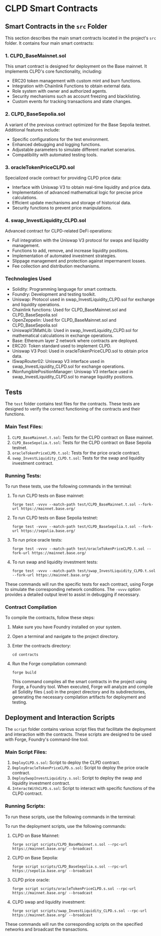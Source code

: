 # CLPD Smart Contracts

## Smart Contracts in the `src` Folder

This section describes the main smart contracts located in the project's `src` folder. It contains four main smart contracts:

### 1. CLPD_BaseMainnet.sol
This smart contract is designed for deployment on the Base mainnet. It implements CLPD's core functionality, including:
- ERC20 token management with custom mint and burn functions.
- Integration with Chainlink Functions to obtain external data.
- Role system with owner and authorized agents.
- Security mechanisms such as account freezing and blacklisting.
- Custom events for tracking transactions and state changes.

### 2. CLPD_BaseSepolia.sol
A variant of the previous contract optimized for the Base Sepolia testnet. Additional features include:
- Specific configurations for the test environment.
- Enhanced debugging and logging functions.
- Adjustable parameters to simulate different market scenarios.
- Compatibility with automated testing tools.

### 3. oracleTokenPriceCLPD.sol
Specialized oracle contract for providing CLPD price data:
- Interface with Uniswap V3 to obtain real-time liquidity and price data.
- Implementation of advanced mathematical logic for precise price calculations.
- Efficient update mechanisms and storage of historical data.
- Security functions to prevent price manipulations.

### 4. swap_InvestLiquidity_CLPD.sol
Advanced contract for CLPD-related DeFi operations:
- Full integration with the Uniswap V3 protocol for swaps and liquidity management.
- Functions to add, remove, and increase liquidity positions.
- Implementation of automated investment strategies.
- Slippage management and protection against impermanent losses.
- Fee collection and distribution mechanisms.

### Technologies Used
- Solidity: Programming language for smart contracts.
- Foundry: Development and testing toolkit.
- Uniswap: Protocol used in swap_InvestLiquidity_CLPD.sol for exchange and liquidity operations.
- Chainlink functions: Used for CLPD_BaseMainnet.sol and CLPD_BaseSepolia.sol
- OpenZeppelin: Used for CLPD_BaseMainnet.sol and CLPD_BaseSepolia.sol
- UniswapV3MathLib: Used in swap_InvestLiquidity_CLPD.sol for mathematical calculations in exchange operations.
- Base: Ethereum layer 2 network where contracts are deployed.
- ERC20: Token standard used to implement CLPD.
- Uniswap V3 Pool: Used in oracleTokenPriceCLPD.sol to obtain price data.
- ISwapRouter02: Uniswap V3 interface used in swap_InvestLiquidity_CLPD.sol for exchange operations.
- INonfungiblePositionManager: Uniswap V3 interface used in swap_InvestLiquidity_CLPD.sol to manage liquidity positions.

## Tests

The `test` folder contains test files for the contracts. These tests are designed to verify the correct functioning of the contracts and their functions.

### Main Test Files:

1. `CLPD_BaseMainnet.t.sol`: Tests for the CLPD contract on Base mainnet.
2. `CLPD_BaseSepolia.t.sol`: Tests for the CLPD contract on Base Sepolia testnet.
3. `oracleTokenPriceCLPD.t.sol`: Tests for the price oracle contract.
4. `swap_InvestLiquidity_CLPD.t.sol`: Tests for the swap and liquidity investment contract.

### Running Tests:

To run these tests, use the following commands in the terminal:

1. To run CLPD tests on Base mainnet:
   ```
   forge test -vvvv --match-path test/CLPD_BaseMainnet.t.sol --fork-url https://mainnet.base.org/
   ```

2. To run CLPD tests on Base Sepolia testnet:
   ```
   forge test -vvvv --match-path test/CLPD_BaseSepolia.t.sol --fork-url https://sepolia.base.org/
   ```

3. To run price oracle tests:
   ```
   forge test -vvvv --match-path test/oracleTokenPriceCLPD.t.sol --fork-url https://mainnet.base.org/
   ```

4. To run swap and liquidity investment tests:
   ```
   forge test -vvvv --match-path test/swap_InvestLiquidity_CLPD.t.sol --fork-url https://mainnet.base.org/
   ```

These commands will run the specific tests for each contract, using Forge to simulate the corresponding network conditions. The `-vvvv` option provides a detailed output level to assist in debugging if necessary.

### Contract Compilation

To compile the contracts, follow these steps:

1. Make sure you have Foundry installed on your system.
2. Open a terminal and navigate to the project directory.
3. Enter the contracts directory:

   ```
   cd contracts
   ```

4. Run the Forge compilation command:

   ```
   forge build
   ```

   This command compiles all the smart contracts in the project using Forge, a Foundry tool. When executed, Forge will analyze and compile all Solidity files (.sol) in the project directory and its subdirectories, generating the necessary compilation artifacts for deployment and testing.

## Deployment and Interaction Scripts

The `script` folder contains various script files that facilitate the deployment and interaction with the contracts. These scripts are designed to be used with Forge, Foundry's command-line tool.

### Main Script Files:

1. `DeployCLPD.s.sol`: Script to deploy the CLPD contract.
2. `DeployOracleTokenPriceCLPD.s.sol`: Script to deploy the price oracle contract.
3. `DeploySwapInvestLiquidity.s.sol`: Script to deploy the swap and liquidity investment contract.
4. `InteractWithCLPD.s.sol`: Script to interact with specific functions of the CLPD contract.

### Running Scripts:

To run these scripts, use the following commands in the terminal:

To run the deployment scripts, use the following commands:

1. CLPD on Base Mainnet:
   ```
   forge script scripts/CLPD_BaseMainnet.s.sol --rpc-url https://mainnet.base.org/ --broadcast
   ```

2. CLPD on Base Sepolia:
   ```
   forge script scripts/CLPD_BaseSepolia.s.sol --rpc-url https://sepolia.base.org/ --broadcast
   ```

3. CLPD price oracle:
   ```
   forge script scripts/oracleTokenPriceCLPD.s.sol --rpc-url https://mainnet.base.org/ --broadcast
   ```

4. CLPD swap and liquidity investment:
   ```
   forge script scripts/swap_InvestLiquidity_CLPD.s.sol --rpc-url https://mainnet.base.org/ --broadcast
   ```

These commands will run the corresponding scripts on the specified networks and broadcast the transactions.